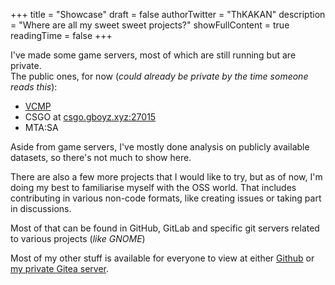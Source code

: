 +++
title = "Showcase"
draft = false
authorTwitter = "ThKAKAN"
description = "Where are all my sweet sweet projects?"
showFullContent = true
readingTime = false
+++

I've made some game servers, most of which are still running but are private.  
The public ones, for now (_could already be private by the time someone reads this_):
  - [VCMP](vcmp://vcmp.gboyz.xyz:8192)
  - CSGO at [csgo.gboyz.xyz:27015](csgo.gboyz.xyz:27015)
  - MTA:SA

Aside from game servers, I've mostly done analysis on publicly available datasets, so there's not much to show here.  

There are also a few more projects that I would like to try, but as of now, I'm doing my best to familiarise myself with the OSS world. 
That includes contributing in various non-code formats, like creating issues or taking part in discussions.  

Most of that can be found in GitHub, GitLab and specific git servers related to various projects (_like GNOME_)

Most of my other stuff is available for everyone to view at either [Github](https://github.com/theKAKAN) or [my private Gitea server](https://git.kakan.omg.lol).